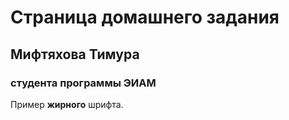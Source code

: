 # Страница домашнего задания  
## Мифтяхова Тимура
### студента программы ЭИАМ
Пример **жирного** шрифта.
